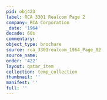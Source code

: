 ```yaml
---
pid: obj423
label: RCA 3301 Realcom Page 2
company: RCA Corporation
_date: '1964'
decade: 60s
commentary: 
object_type: brochure
source: rca_3301realcom_1964_Page_02
source_name: 
order: '422'
layout: qatar_item
collection: temp_collection
thumbnail: ''
manifest: ''
full: ''
---
```

